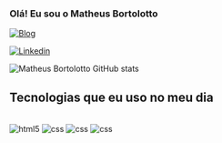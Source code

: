 ### Olá! Eu sou o Matheus Bortolotto

[![Blog](https://img.shields.io/website-up-down-green-red/http/monip.org.svg)](https://sujeitoprogramador.com)

[![Linkedin](https://img.shields.io/badge/LinkedIn-0077B5?style=for-the-badge&logo=linkedin&logoColor=white)](https://www.linkedin.com/in/matheus-bortolotto-ba4b84298/)

![Matheus Bortolotto GitHub stats](https://github-readme-stats.vercel.app/api?username=Matheus-Bortolotto&show_icons=true&theme=tokyonight)

## Tecnologias que eu uso no meu dia 

<div style="display: inline_block"><br/>
  <img aling="center" alt="html5" src="https://img.shields.io/badge/HTML5-E34F26?style=for-the-badge&logo=html5&logoColor=white" />
  <img aling="center" alt="css" src="https://img.shields.io/badge/CSS3-1572B6?style=for-the-badge&logo=css3&logoColor=white" />
  <img aling="center" alt="css" src="https://img.shields.io/badge/JavaScript-323330?style=for-the-badge&logo=javascript&logoColor=F7DF1E" />
  <img aling="center" alt="css" src="https://img.shields.io/badge/Python-14354C?style=for-the-badge&logo=python&logoColor=white" />
  
</div>
